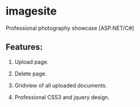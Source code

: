 imagesite
=========

Professional photography showcase [ASP.NET/C#]

Features:
---

1) Upload page.

2) Delete page.

3) Gridview of all uploaded documents.

4) Professional CSS3 and jquery design. 

